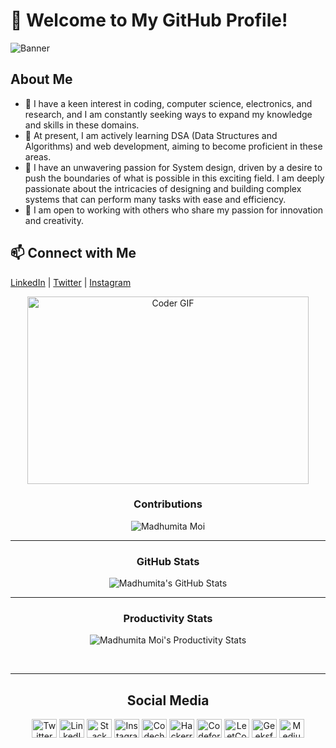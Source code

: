 # 👋 Welcome to My GitHub Profile!

![Banner](https://github.com/Madhumitamoi/Gifs/blob/main/Gifs/standard.gif)

## About Me

- 👋 I have a keen interest in coding, computer science, electronics, and research, and I am constantly seeking ways to expand my knowledge and skills in these domains.
- 👀  At present, I am actively learning DSA (Data Structures and Algorithms) and web development, aiming to become proficient in these areas.
- 🌱 I have an unwavering passion for System design, driven by a desire to push the boundaries of what is possible in this exciting field. I am deeply passionate about the intricacies of designing and building complex systems that can perform many tasks with ease and efficiency.
- 💞️ I am open to working with others who share my passion for innovation and creativity.

  
## 📫 Connect with Me

[LinkedIn](https://www.linkedin.com/in/madhumita-moi/) | [Twitter](https://twitter.com/Madhumita_Moi) | [Instagram](https://www.instagram.com/madhumitamoi/)
<p align="center"><img src="https://cdn.dribbble.com/users/4055494/screenshots/15215756/media/d2b66c4ca0192aa26d103448b3d1518b.gif" alt="Coder GIF" height="300" width="450" /></p>

<div align="center">

  
### Contributions

<img align="center" src="https://github-readme-streak-stats.herokuapp.com/?user=Madhumitamoi&theme=monokai&hide_border=true&fire=DD2727" alt="Madhumita Moi" />
</div>
<hr/>
<div align="center">
 
 ### GitHub Stats

 <img  alt="Madhumita's GitHub Stats" src="https://github-readme-stats.vercel.app/api?username=Madhumitamoi&show_icons=true&hide_border=true&theme=monokai&hide_border=true&fire=DD2727" />

</div>
<div align="center">
 <hr/>

### Productivity Stats


 ![Madhumita Moi's Productivity Stats](https://github-profile-summary-cards.vercel.app/api/cards/profile-details?username=Madhumitamoi&theme=monokai)

</div>
<br/>
<div align="center">
 <hr/>

## Social Media

<p align="center">
  <a href="https://twitter.com/Madhumita_Moi" target="_blank"><img src="https://raw.githubusercontent.com/rahuldkjain/github-profile-readme-generator/master/src/images/icons/Social/twitter.svg" alt="Twitter" height="30" width="40" /></a>
  <a href="https://linkedin.com/in/madhumita-moi" target="_blank"><img src="https://raw.githubusercontent.com/rahuldkjain/github-profile-readme-generator/master/src/images/icons/Social/linked-in-alt.svg" alt="LinkedIn" height="30" width="40" /></a>
  <a href="https://stackoverflow.com/users/19428382/madhumita-moi" target="_blank"><img src="https://raw.githubusercontent.com/rahuldkjain/github-profile-readme-generator/master/src/images/icons/Social/stack-overflow.svg" alt="Stack Overflow" height="30" width="40" /></a>
  <a href="https://instagram.com/madhumitamoi" target="_blank"><img src="https://raw.githubusercontent.com/rahuldkjain/github-profile-readme-generator/master/src/images/icons/Social/instagram.svg" alt="Instagram" height="30" width="40" /></a>
  <a href="https://www.codechef.com/users/madhumitamoi" target="_blank"><img src="https://cdn.jsdelivr.net/npm/simple-icons@3.1.0/icons/codechef.svg" alt="Codechef" height="30" width="40" /></a>
  <a href="https://www.hackerrank.com/madhumoi0266" target="_blank"><img src="https://raw.githubusercontent.com/rahuldkjain/github-profile-readme-generator/master/src/images/icons/Social/hackerrank.svg" alt="Hackerrank" height="30" width="40" /></a>
  <a href="https://codeforces.com/profile/madhumoi0266" target="_blank"><img src="https://raw.githubusercontent.com/rahuldkjain/github-profile-readme-generator/master/src/images/icons/Social/codeforces.svg" alt="Codeforces" height="30" width="40" /></a>
  <a href="https://leetcode.com/madhumitamoi/" target="_blank"><img src="https://raw.githubusercontent.com/rahuldkjain/github-profile-readme-generator/master/src/images/icons/Social/leet-code.svg" alt="LeetCode" height="30" width="40" /></a>
  <a href="https://auth.geeksforgeeks.org/user/madhumoi0266/profile" target="_blank"><img src="https://raw.githubusercontent.com/rahuldkjain/github-profile-readme-generator/master/src/images/icons/Social/geeks-for-geeks.svg" alt="GeeksforGeeks" height="30" width="40" /></a>
  <a href="https://medium.com/@madhumoi0266" target="_blank"><img src="https://raw.githubusercontent.com/rahuldkjain/github-profile-readme-generator/master/src/images/icons/Social/medium.svg" alt="Medium" height="30" width="40" /></a>
</p>


